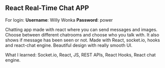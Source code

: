 ## React Real-Time Chat APP

For login: <b>Username</b>: Willy Wonka
           <b>Password</b>: power
           
Chatting app made with react where you can send messages and images. Choose between different chatrooms and choose who you talk with. It also shows if message has been seen or not. Made with React, socket.io, hooks and react-chat engine. Beautiful design with really smooth UI.

What I learned: Socket.io, React, JS, REST APIs, React Hooks, React chat engine.
